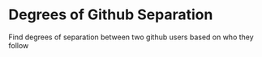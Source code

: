Degrees of Github Separation
=================

Find degrees of separation between two github users based on who they follow
